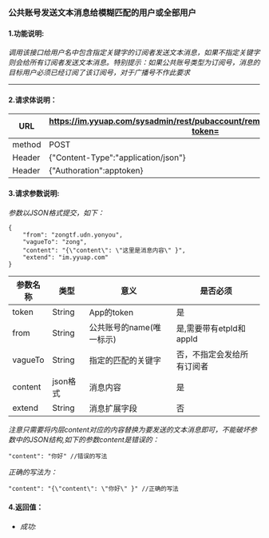 ### 公共账号发送文本消息给模糊匹配的用户或全部用户

#### 1.功能说明:
*调用该接口给用户名中包含指定关键字的订阅者发送文本消息，如果不指定关键字则会给所有订阅者发送文本消息。特别提示：如果公共账号类型为订阅号，消息的目标用户必须已经订阅了该订阅号，对于广播号不作此要求*
***

#### 2.请求体说明：


|URL|https://im.yyuap.com/sysadmin/rest/pubaccount/remote/sendmessage/vague?token=|
|----|----|
|method|POST|
|Header|{"Content-Type":"application/json"}|
|Header|{"Authoration":apptoken}|

#### 3.请求参数说明:

*参数以JSON格式提交，如下：*

	{
		"from": "zongtf.udn.yonyou",
		"vagueTo": "zong",
		"content": "{\"content\": \"这里是消息内容\" }",
		"extend": "im.yyuap.com"
	}


|参数名称|类型|意义|是否必须|
|----|----|----|----|
|token|String|App的token|是|
|from|String|公共账号的name(唯一标示)|是,需要带有etpId和appId|
|vagueTo|String|指定的匹配的关键字|否，不指定会发给所有订阅者|
|content|json格式|消息内容|是|
|extend|String|消息扩展字段|否|

*注意只需要将内层content对应的内容替换为要发送的文本消息即可，不能破坏参数中的JSON结构,如下的参数content是错误的：*

	"content": "你好"	//错误的写法

*正确的写法为：*

	"content": "{\"content\": \"你好\" }"	//正确的写法

#### 4.返回值：

- *成功:*
